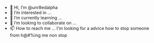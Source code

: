 - 👋 Hi, I’m @unr8edalpha
- 👀 I’m interested in ...
- 🌱 I’m currently learning ...
- 💞️ I’m looking to collaborate on ...
- 📫 How to reach me ...
I'm looking for a advice how to stop someone from h@#%ing me non stop

<!---
unr8edalpha/unr8edalpha is a ✨ special ✨ repository because its `README.md` (this file) appears on your GitHub profile.
You can click the Preview link to take a look at your changes.
--->
